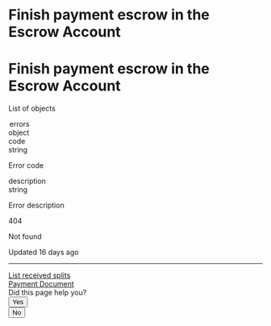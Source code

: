 # Finish payment escrow in the Escrow Account

<h1>Finish payment escrow in the Escrow Account</h1>

<div class="rm-Markdown markdown-body" data-testid="RDMD"><p>List of objects</p></div></div></div><div class="Param-children1oL5oQqVqcMg"><div class="field field-array field-array-of-object Fieldset2vG8BhSgq0S6" id="object-finishPaymentEscrowInTheEscrowAccount_errors"><legend id="object-finishPaymentEscrowInTheEscrowAccount_errors__title">errors</legend><section class="Param-expand33S7_GjvrvPv Param-expand33S7_GjvrvPv Param-expand_expanded1n7i9TJe-7le even"><div class="Param1QyvwHroaCgH Param_topLevel3D0ZGlu38rkq Param-type3QlaE1nrKh1D">object</div><div class="Param1QyvwHroaCgH Param_topLevel3D0ZGlu38rkq"><div class="Fieldset2vG8BhSgq0S6" id="object-finishPaymentEscrowInTheEscrowAccount_errors_0"><div class="form-group field field-string Param1QyvwHroaCgH "><div class="Param-contentWrapperSyEvmlFFCPfu"><div class="Param-left7tTo9KK0E0kY"><div class="Param-header3wXBpbDTP1O6"><label class="Param-nameU7CntAa90Wvb" for="object-finishPaymentEscrowInTheEscrowAccount_errors_0_code">code</label><div class="Param-type3QlaE1nrKh1D">string</div><div class="Param-minmax-labelyVZn6AbLUhbo"></div><div class="Param-default-label1hC0WUts0w0E"></div></div><div class="Param-description1hAF_4T81MF0"><div class="field-description markdown-body" id="object-finishPaymentEscrowInTheEscrowAccount_errors_0_code__description"><div class="rm-Markdown markdown-body" data-testid="RDMD"><p>Error code</p></div></div></div></div><div class="Param-form1SoAutupIaz3"><input id="object-finishPaymentEscrowInTheEscrowAccount_errors_0_code" type="hidden" value="" style=""></div></div></div><div class="form-group field field-string Param1QyvwHroaCgH "><div class="Param-contentWrapperSyEvmlFFCPfu"><div class="Param-left7tTo9KK0E0kY"><div class="Param-header3wXBpbDTP1O6"><label class="Param-nameU7CntAa90Wvb" for="object-finishPaymentEscrowInTheEscrowAccount_errors_0_description">description</label><div class="Param-type3QlaE1nrKh1D">string</div><div class="Param-minmax-labelyVZn6AbLUhbo"></div><div class="Param-default-label1hC0WUts0w0E"></div></div><div class="Param-description1hAF_4T81MF0"><div class="field-description markdown-body" id="object-finishPaymentEscrowInTheEscrowAccount_errors_0_description__description"><div class="rm-Markdown markdown-body" data-testid="RDMD"><p>Error description</p></div></div></div></div><div class="Param-form1SoAutupIaz3"><input id="object-finishPaymentEscrowInTheEscrowAccount_errors_0_description" type="hidden" value="" style=""></div></div></div></div></div></section></div></div></div></div></div></div></div></div></form></div></div></div><div align="stretch" class="Flex Flex_row APIResponseSchemaPicker-option3CU8y1saVb8O " justify="between" style="--flex-gap: var(--md);"><div class="APIResponseSchemaPicker-option-toggle1Rk-RliJASLl"><div class="APIResponseSchemaPicker-label3XMQ9E-slNcS"><code class="APIResponseSchemaPicker-label-text3bDdrQX1B-h4 HTTPStatus HTTPStatus_4"><span aria-hidden="false" aria-label="404" class="HTTPStatus-chit" role="img"></span></code> 404</div><div class="rm-Markdown markdown-body APIResponseSchemaPicker-description19iNatTizvwb" data-testid="RDMD"><p>Not found</p></div></div></div></section><div class="ModalWrapper" id="response-schema-modal-target"></div><div class="Footer-desktop1Hf-2fUBeoe2"><div class="UpdatedAt"><p class="DateLine "><i class="icon icon-watch"></i>Updated 16 days ago </p></div><hr class="NextStepsDivider"><nav aria-label="Pagination Controls" class="PaginationControlsjDYuqu8pBMUy rm-Pagination"><a class="PaginationControls-link254uPEbaP92i PaginationControls-link_left1G58BmNHDbVm" aria-label="Previous Page: List received splits" href="/reference/list-received-splits-1"><span class="PaginationControls-iconZbaZ3tgyhNmI icon-arrow-left2"></span><div class="PaginationControls-text3qEXHZU00znD PaginationControls-text_left3wBkn4C9R0W_">List received splits</div></a><a class="PaginationControls-link254uPEbaP92i PaginationControls-link_right5lsfuICZqXYk" aria-label="Next Page: Payment Document" href="/reference/payment-document"><div class="PaginationControls-text3qEXHZU00znD PaginationControls-text_right3EIfWubgRVVP">Payment Document</div><span class="PaginationControls-iconZbaZ3tgyhNmI icon-arrow-right2"></span></a></nav><div class="rm-PageThumbs PageThumbs"><div class="PageThumbs-helpful">Did this page help you?<div class="PageThumbs-cta"><div class="Dropdown Dropdown_closed" data-testid="dropdown-container"><button aria-haspopup="dialog" class="Button Button_sm PageThumbs-button Dropdown-toggle Button_secondary Button_secondary_text" type="button" aria-expanded="false"><i class="icon icon-thumbs-up-2"></i><span>Yes</span></button></div><div class="Dropdown Dropdown_closed" data-testid="dropdown-container"><button aria-haspopup="dialog" class="Button Button_sm PageThumbs-button Dropdown-toggle Button_secondary Button_secondary_text" type="button" aria-expanded="false"><i class="icon icon-thumbs-down1"></i><span>No</span></button></div></div></div></div></div>